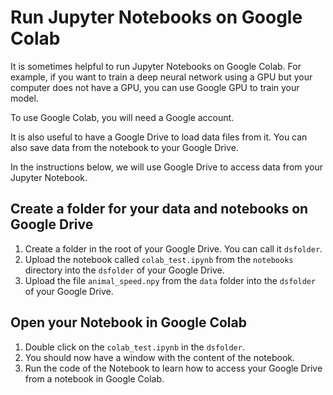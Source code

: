 # Run Jupyter Notebooks on Google Colab

It is sometimes helpful to run Jupyter Notebooks on Google Colab. For example, if you want to train a deep neural network using a GPU but your computer does not have a GPU, you can use Google GPU to train your model.

To use Google Colab, you will need a Google account.

It is also useful to have a Google Drive to load data files from it. You can also save data from the notebook to your Google Drive. 

In the instructions below, we will use Google Drive to access data from your Jupyter Notebook. 

## Create a folder for your data and notebooks on Google Drive

1. Create a folder in the root of your Google Drive. You can call it `dsfolder`.
2. Upload the notebook called `colab_test.ipynb` from the `notebooks` directory into the `dsfolder` of your Google Drive. 
3. Upload the file `animal_speed.npy` from the `data` folder into the `dsfolder` of your Google Drive.

## Open your Notebook in Google Colab

1. Double click on the `colab_test.ipynb` in the `dsfolder`.
2. You should now have a window with the content of the notebook.
3. Run the code of the Notebook to learn how to access your Google Drive from a notebook in Google Colab.



